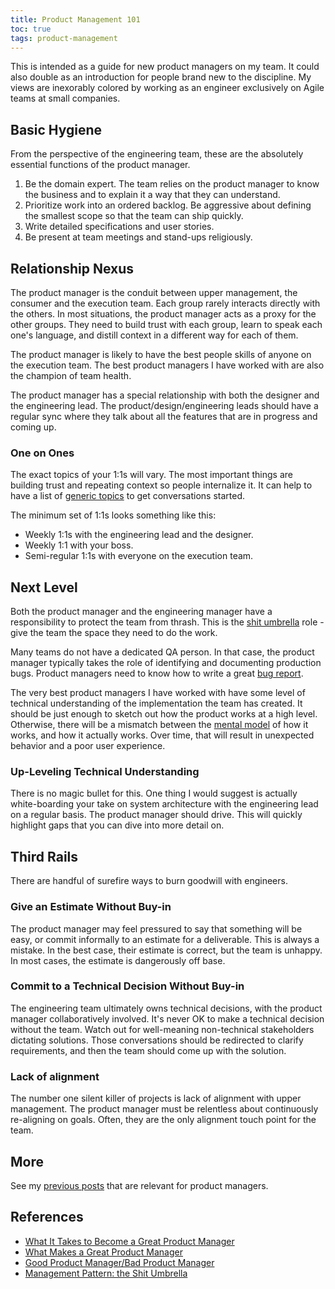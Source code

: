```yaml
---
title: Product Management 101
toc: true
tags: product-management
---
```


This is intended as a guide for new product managers on my
team. It could also double as an introduction for people brand new to the
discipline. My views are inexorably colored by working as an engineer
exclusively on Agile teams at small companies.

## Basic Hygiene

From the perspective of the engineering team, these are the absolutely essential
functions of the product manager.

1. Be the domain expert. The team relies on the product manager to know the
business and to explain it a way that they can understand.
2. Prioritize work into an ordered backlog. Be aggressive about defining the
smallest scope so that the team can ship quickly.
3. Write detailed specifications and user stories.
4. Be present at team meetings and stand-ups religiously.

## Relationship Nexus

The product manager is the conduit between upper management, the consumer and
the execution team. Each group rarely interacts directly with the others.
In most situations, the product manager acts as a proxy for the other groups.
They need to build trust with each group, learn to speak each one's language,
and distill context in a different way for each of them.

The product manager is likely to have the best people skills of anyone on the
execution team. The best product managers I have worked with are also the
champion of team health.

The product manager has a special relationship with both the designer and the
engineering lead. The product/design/engineering leads should have a regular
sync where they talk about all the features that are in progress and coming up.

### One on Ones

The exact topics of your 1:1s will vary. The most important things are building
trust and repeating context so people internalize it. It can help to have a list
of [generic topics](/blog/2015/02/10/one-on-ones.html) to get conversations
started.

The minimum set of 1:1s looks something like this:

- Weekly 1:1s with the engineering lead and the designer.
- Weekly 1:1 with your boss.
- Semi-regular 1:1s with everyone on the execution team.

## Next Level

Both the product manager and the engineering manager have a responsibility to
protect the team from thrash. This is the [shit umbrella](https://roadmunk.com/blog/shit-umbrella/)
role - give the team the space they need to do the work.

Many teams do not have a dedicated QA person. In that case, the product manager
typically takes the role of identifying and documenting production bugs. Product
managers need to know how to write a great
[bug report](/blog/2016/02/26/QA-101-How-to-write-a-bug-report.html).

The very best product managers I have worked with have some level of technical
understanding of the implementation the team has created. It should be just
enough to sketch out how the product works at a high level. Otherwise, there
will be a mismatch between the [mental model](/blog/2016/04/15/mental-models.html)
of how it works, and how it actually works. Over time, that will result in
unexpected behavior and a poor user experience.

### Up-Leveling Technical Understanding

There is no magic bullet for this. One thing I would suggest is actually
white-boarding your take on system architecture with the engineering lead on a
regular basis. The product manager should drive. This will quickly highlight
gaps that you can dive into more detail on.

## Third Rails

There are handful of surefire ways to burn goodwill with engineers.

### Give an Estimate Without Buy-in

The product manager may feel pressured to say that something will be easy, or
commit informally to an estimate for a deliverable. This is always a mistake.
In the best case, their estimate is correct, but the team is unhappy. In most
cases, the estimate is dangerously off base.

### Commit to a Technical Decision Without Buy-in

The engineering team ultimately owns technical decisions, with the product
manager collaboratively involved. It's never OK to make a technical decision
without the team. Watch out for well-meaning non-technical stakeholders
dictating solutions. Those conversations should be redirected to clarify
requirements, and then the team should come up with the solution.

### Lack of alignment

The number one silent killer of projects is lack of alignment with upper
management. The product manager must be relentless about continuously
re-aligning on goals. Often, they are the only alignment touch point for the
team.

## More

See my [previous posts](/blog/tags/#product-management) that are relevant for
product managers. 

## References
- [What It Takes to Become a Great Product Manager](https://hbr.org/2017/12/what-it-takes-to-become-a-great-product-manager)
- [What Makes a Great Product Manager](https://hackernoon.com/what-makes-a-great-product-manager-3c1d03b90356)
- [Good Product Manager/Bad Product Manager](https://a16z.files.wordpress.com/2014/08/good-product-manager.pdf)
- [Management Pattern: the Shit Umbrella](http://managementpatterns.blogspot.com/2013/01/pattern-shit-umbrella.html)
